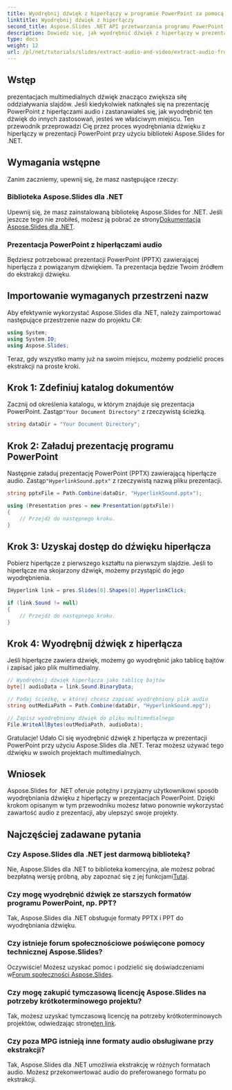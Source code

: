 ```yaml
---
title: Wyodrębnij dźwięk z hiperłączy w programie PowerPoint za pomocą Aspose.Slides
linktitle: Wyodrębnij dźwięk z hiperłączy
second_title: Aspose.Slides .NET API przetwarzania programu PowerPoint
description: Dowiedz się, jak wyodrębnić dźwięk z hiperłączy w prezentacjach PowerPoint za pomocą Aspose.Slides dla .NET. Ten przewodnik krok po kroku zawiera jasne instrukcje.
type: docs
weight: 12
url: /pl/net/tutorials/slides/extract-audio-and-video/extract-audio-from-hyperlinks/
---
```

## Wstęp

prezentacjach multimedialnych dźwięk znacząco zwiększa siłę oddziaływania slajdów. Jeśli kiedykolwiek natknąłeś się na prezentację PowerPoint z hiperłączami audio i zastanawiałeś się, jak wyodrębnić ten dźwięk do innych zastosowań, jesteś we właściwym miejscu. Ten przewodnik przeprowadzi Cię przez proces wyodrębniania dźwięku z hiperłączy w prezentacji PowerPoint przy użyciu biblioteki Aspose.Slides for .NET.

## Wymagania wstępne

Zanim zaczniemy, upewnij się, że masz następujące rzeczy:

### Biblioteka Aspose.Slides dla .NET

 Upewnij się, że masz zainstalowaną bibliotekę Aspose.Slides for .NET. Jeśli jeszcze tego nie zrobiłeś, możesz ją pobrać ze strony[Dokumentacja Aspose.Slides dla .NET](https://reference.aspose.com/slides/net/).

### Prezentacja PowerPoint z hiperłączami audio

Będziesz potrzebować prezentacji PowerPoint (PPTX) zawierającej hiperłącza z powiązanym dźwiękiem. Ta prezentacja będzie Twoim źródłem do ekstrakcji dźwięku.

## Importowanie wymaganych przestrzeni nazw

Aby efektywnie wykorzystać Aspose.Slides dla .NET, należy zaimportować następujące przestrzenie nazw do projektu C#:

```csharp
using System;
using System.IO;
using Aspose.Slides;
```

Teraz, gdy wszystko mamy już na swoim miejscu, możemy podzielić proces ekstrakcji na proste kroki.

## Krok 1: Zdefiniuj katalog dokumentów

 Zacznij od określenia katalogu, w którym znajduje się prezentacja PowerPoint. Zastąp`"Your Document Directory"` z rzeczywistą ścieżką.

```csharp
string dataDir = "Your Document Directory";
```

## Krok 2: Załaduj prezentację programu PowerPoint

 Następnie załaduj prezentację PowerPoint (PPTX) zawierającą hiperłącze audio. Zastąp`"HyperlinkSound.pptx"` z rzeczywistą nazwą pliku prezentacji.

```csharp
string pptxFile = Path.Combine(dataDir, "HyperlinkSound.pptx");

using (Presentation pres = new Presentation(pptxFile))
{
    // Przejdź do następnego kroku.
}
```

## Krok 3: Uzyskaj dostęp do dźwięku hiperłącza

Pobierz hiperłącze z pierwszego kształtu na pierwszym slajdzie. Jeśli to hiperłącze ma skojarzony dźwięk, możemy przystąpić do jego wyodrębnienia.

```csharp
IHyperlink link = pres.Slides[0].Shapes[0].HyperlinkClick;

if (link.Sound != null)
{
    // Przejdź do następnego kroku.
}
```

## Krok 4: Wyodrębnij dźwięk z hiperłącza

Jeśli hiperłącze zawiera dźwięk, możemy go wyodrębnić jako tablicę bajtów i zapisać jako plik multimedialny.

```csharp
// Wyodrębnij dźwięk hiperłącza jako tablicę bajtów
byte[] audioData = link.Sound.BinaryData;

// Podaj ścieżkę, w której chcesz zapisać wyodrębniony plik audio
string outMediaPath = Path.Combine(dataDir, "HyperlinkSound.mpg");

// Zapisz wyodrębniony dźwięk do pliku multimedialnego
File.WriteAllBytes(outMediaPath, audioData);
```

Gratulacje! Udało Ci się wyodrębnić dźwięk z hiperłącza w prezentacji PowerPoint przy użyciu Aspose.Slides dla .NET. Teraz możesz używać tego dźwięku w swoich projektach multimedialnych.

## Wniosek

Aspose.Slides for .NET oferuje potężny i przyjazny użytkownikowi sposób wyodrębniania dźwięku z hiperłączy w prezentacjach PowerPoint. Dzięki krokom opisanym w tym przewodniku możesz łatwo ponownie wykorzystać zawartość audio z prezentacji, aby ulepszyć swoje projekty.

## Najczęściej zadawane pytania

### Czy Aspose.Slides dla .NET jest darmową biblioteką?
 Nie, Aspose.Slides dla .NET to biblioteka komercyjna, ale możesz pobrać bezpłatną wersję próbną, aby zapoznać się z jej funkcjami[Tutaj](https://releases.aspose.com/).

### Czy mogę wyodrębnić dźwięk ze starszych formatów programu PowerPoint, np. PPT?
Tak, Aspose.Slides dla .NET obsługuje formaty PPTX i PPT do wyodrębniania dźwięku.

### Czy istnieje forum społecznościowe poświęcone pomocy technicznej Aspose.Slides?
 Oczywiście! Możesz uzyskać pomoc i podzielić się doświadczeniami w[Forum społeczności Aspose.Slides](https://forum.aspose.com/).

### Czy mogę zakupić tymczasową licencję Aspose.Slides na potrzeby krótkoterminowego projektu?
Tak, możesz uzyskać tymczasową licencję na potrzeby krótkoterminowych projektów, odwiedzając stronę[ten link](https://purchase.aspose.com/temporary-license/).

### Czy poza MPG istnieją inne formaty audio obsługiwane przy ekstrakcji?
Tak, Aspose.Slides dla .NET umożliwia ekstrakcję w różnych formatach audio. Możesz przekonwertować audio do preferowanego formatu po ekstrakcji.